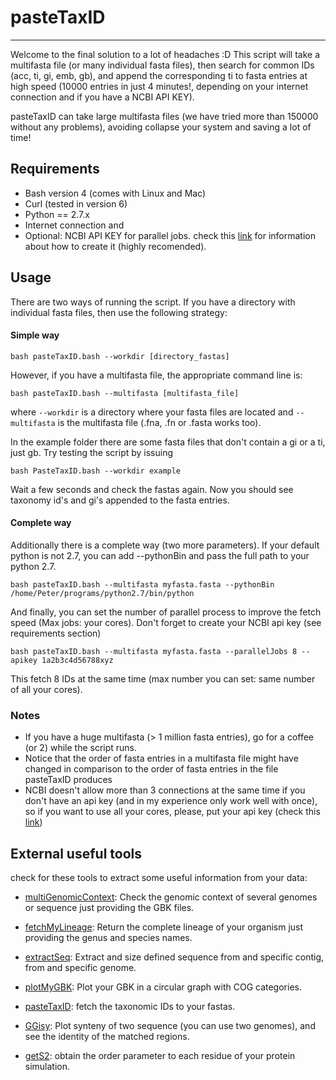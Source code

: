 # pasteTaxID
------------

Welcome to the final solution to a lot of headaches :D
This script will take a multifasta file (or many individual fasta files), then search for common IDs (acc, ti, gi, emb, gb), and append the corresponding ti to fasta entries at high speed (10000 entries in just 4 minutes!, depending on your internet connection and if you have a NCBI API KEY).

pasteTaxID can take large multifasta files (we have tried more than 150000 without any problems), avoiding collapse your system and saving a lot of time!

## Requirements
* Bash version 4 (comes with Linux and Mac)
* Curl (tested in version 6)
* Python == 2.7.x
* Internet connection and
* Optional: NCBI API KEY for parallel jobs. check this [link](https://ncbiinsights.ncbi.nlm.nih.gov/2017/11/02/new-api-keys-for-the-e-utilities) for information about how to create it (highly recomended).

## Usage
There are two ways of running the script. If you have a directory with individual fasta files, then use the following strategy:  

#### Simple way

    bash pasteTaxID.bash --workdir [directory_fastas]


However, if you have a multifasta file, the appropriate command line is:  

    bash pasteTaxID.bash --multifasta [multifasta_file]

where `--workdir` is a directory where your fasta files are located and `--multifasta` is the multifasta file (.fna, .fn or .fasta works too). 


In the example folder there are some fasta files that don't contain a gi or a ti, just gb. Try testing the script by issuing

	bash PasteTaxID.bash --workdir example

Wait a few seconds and check the fastas again. Now  you should see taxonomy id's and gi's appended to the fasta entries.

#### Complete way

Additionally there is a complete way (two more parameters). If your default python is not 2.7, you can add --pythonBin and pass the full path to your python 2.7.

	bash pasteTaxID.bash --multifasta myfasta.fasta --pythonBin /home/Peter/programs/python2.7/bin/python

And finally, you can set the number of parallel process to improve the fetch speed (Max jobs: your cores). Don't forget to create your NCBI api key (see requirements section)

	bash pasteTaxID.bash --multifasta myfasta.fasta --parallelJobs 8 --apikey 1a2b3c4d56788xyz

This fetch 8 IDs at the same time (max number you can set: same number of all your cores).

### Notes
* If you have a huge multifasta (> 1 million fasta entries), go for a coffee (or 2) while the script runs.
* Notice that the order of fasta entries in a multifasta file might have changed in comparison to the order of fasta entries in the file pasteTaxID produces
* NCBI doesn't allow more than 3 connections at the same time if you don't have an api key (and in my experience only work well with once), so if you want to use all your cores, please, put your api key (check this [link](https://ncbiinsights.ncbi.nlm.nih.gov/2017/11/02/new-api-keys-for-the-e-utilities))

## External useful tools
check for these tools to extract some useful information from your data:

* [multiGenomicContext](https://github.com/Sanrrone/multiGenomicContext): Check the genomic context of several genomes or sequence just providing the GBK files.

* [fetchMyLineage](https://github.com/Sanrrone/fetchMyLineage): Return the complete lineage of your organism just providing the genus and species names.

* [extractSeq](https://github.com/Sanrrone/extractSeq): Extract and size defined sequence from and specific contig, from and specific genome.

* [plotMyGBK](https://github.com/Sanrrone/plotMyGBK): Plot your GBK in a circular graph with COG categories.

* [pasteTaxID](https://github.com/Sanrrone/pasteTaxID): fetch the taxonomic IDs to your fastas.

* [GGisy](https://github.com/Sanrrone/GGisy): Plot synteny of two sequence (you can use two genomes), and see the identity of the matched regions.

* [getS2](https://github.com/Sanrrone/getS2): obtain the order parameter to each residue of your protein simulation.
